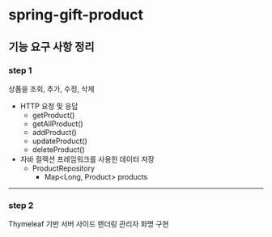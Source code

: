 # spring-gift-product
## 기능 요구 사항 정리
### step 1
상품을 조회, 추가, 수정, 삭제
- HTTP 요청 및 응답
  - getProduct()
  - getAllProduct()
  - addProduct()
  - updateProduct()
  - deleteProduct()
- 자바 컬렉션 프레임워크를 사용한 데이터 저장
  - ProductRepository
    - Map<Long, Product> products
---
### step 2
Thymeleaf 기반 서버 사이드 렌더링 관리자 화명 구현
